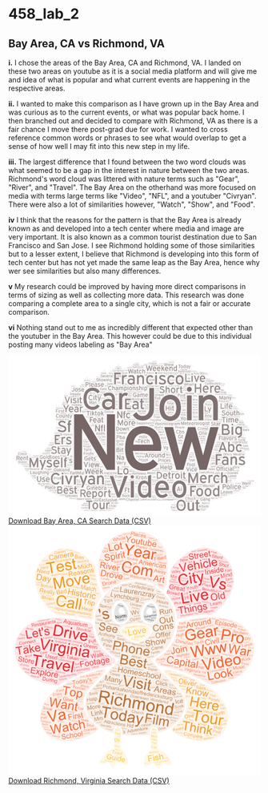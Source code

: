 # 458_lab_2
## Bay Area, CA vs Richmond, VA

**i.**  I chose the areas of the Bay Area, CA and Richmond, VA. I landed on these two areas on youtube as it is a social media platform and will give me and idea of what is popular 
        and what current events are happening in the respective areas. 

**ii.** I wanted to make this comparison as I have grown up in the Bay Area and was curious as to the current events, or what was popular back home. I then branched out and decided to compare
        with Richmond, VA as there is a fair chance I move there post-grad due for work. I wanted to cross reference common words or phrases to see what would overlap to get a sense of how well
        I may fit into this new step in my life. 

**iii.** The largest difference that I found between the two word clouds was what seemed to be a gap in the interest in nature between the two areas. Richmond's word cloud was littered with     nature terms such as "Gear", "River", and "Travel". The Bay Area on the otherhand was more focused on media with terms large terms like "Video", "NFL", and a youtuber "Civryan". There were also a lot of similarities however, "Watch", "Show", and "Food".

**iv** I think that the reasons for the pattern is that the Bay Area is already known as and developed into a tech center where media and image are very important. It is also known as a common tourist destination due to San Francisco and San Jose. I see Richmond holding some of those similarities but to a lesser extent, I believe that Richmond is developing into this form of tech center but has not yet made the same leap as the Bay Area, hence why wer see similarities but also many differences.

**v** My research could be improved by having more direct comparisons in terms of sizing as well as collecting more data. This research was done comparing a complete area to a single city, which is not a fair or accurate comparison. 

**vi** Nothing stand out to me as incredibly different that expected other than the youtuber in the Bay Area. This however could be due to this individual posting many videos labeling as "Bay Area"


![Bay Area Wordcloud](bay-area-1.png)
[Download Bay Area, CA Search Data (CSV)](bay-area-1-search.csv)
![Richmond Virginia Wordcloud](richmond-virginia-1.png)
<a href="https://github.com/Jason-Simi/458_lab_2/raw/main/richmond-virginia-2-search.csv" download>Download Richmond, Virginia Search Data (CSV)</a>
